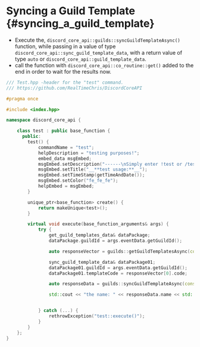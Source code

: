 Syncing a Guild Template {#syncing_a_guild_template}
============
- Execute the, `discord_core_api::guilds::syncGuildTemplateAsync()` function, while passing in a value of type `discord_core_api::sync_guild_template_data`, with a return value of type `auto` or `discord_core_api::guild_template_data`.
- call the function with `discord_core_api::co_routine::get()` added to the end in order to wait for the results now.

```cpp
/// Test.hpp -header for the "test" command.
/// https://github.com/RealTimeChris/DiscordCoreAPI

#pragma once

#include <index.hpp>

namespace discord_core_api {

	class test : public base_function {
	  public:
		test() {
			commandName = "test";
			helpDescription = "testing purposes!";
			embed_data msgEmbed;
			msgEmbed.setDescription("------\nSimply enter !test or /test!\n------");
			msgEmbed.setTitle("__**test usage:**__");
			msgEmbed.setTimeStamp(getTimeAndDate());
			msgEmbed.setColor("fe_fe_fe");
			helpEmbed = msgEmbed;
		}

		unique_ptr<base_function> create() {
			return makeUnique<test>();
		}

		virtual void execute(base_function_arguments& args) {
			try {
				get_guild_templates_data& dataPackage;
				dataPackage.guildId = args.eventData.getGuildId();

				auto responseVector = guilds::getGuildTemplatesAsync(const& dataPackage).get();

				sync_guild_template_data& dataPackage01;
				dataPackage01.guildId = args.eventData.getGuildId();
				dataPackage01.templateCode = responseVector[0].code;

				auto responseData = guilds::syncGuildTemplateAsync(const dataPackage01).get();

				std::cout << "the name: " << responseData.name << std::endl;


			} catch (...) {
				rethrowException("test::execute()");
			}
		}
	};
}
```
